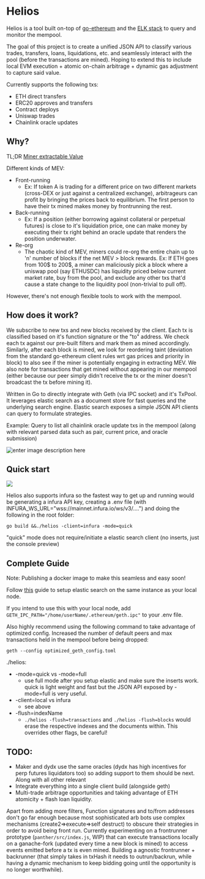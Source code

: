 # Helios
Helios is a tool built on-top of [go-ethereum](https://github.com/ethereum/go-ethereum) and the [ELK stack](https://www.elastic.co/what-is/elk-stack) to query and monitor the mempool. 

The goal of this project is to create a unified JSON API to classify various trades, transfers, loans, liquidations, etc. and seamlessly interact with the pool (before the transactions are mined). Hoping to extend this to include local EVM execution + atomic on-chain arbitrage + dynamic gas adjustment to capture said value. 


Currently supports the following txs: 
* ETH direct transfers
* ERC20 approves and transfers
* Contract deploys
* Uniswap trades
* Chainlink oracle updates


## Why?
TL;DR [Miner extractable Value](https://arxiv.org/abs/1904.05234)

Different kinds of MEV: 
* Front-running
	* Ex: If token A is trading for a different price on two different markets (cross-DEX or just against a centralized exchange), arbitrageurs can profit by bringing the prices back to equilibrium. The first person to have their tx mined makes money by frontrunning the rest. 
* Back-running
	* Ex: If a position (either borrowing against collateral or perpetual futures) is close to it's liquidation price, one can make money by executing their tx right behind an oracle update that renders the position underwater. 
* Re-org
	* The chaotic kind of MEV, miners could re-org the entire chain up to 'n' number of blocks if the net MEV > block rewards. Ex: If ETH goes from 100$ to 200$, a miner can maliciously pick a block where a uniswap pool (say ETHUSDC) has liquidity priced below current market rate, buy from the pool, and exclude any other txs that'd cause a state change to the liquidity pool (non-trivial to pull off). 

However, there's not enough flexible tools to work with the mempool. 
## How does it work?
We subscribe to new txs and new blocks received by the client. Each tx is classified based on it's function signature or the "to" address. We check each tx against our pre-built filters and mark them as mined accordingly. Similarly, after each block is mined, we look for reordering taint (deviation from the standard go-ethereum client rules wrt gas prices and priority in block) to also see if the miner is potentially engaging in extracting MEV. We also note for transactions that get mined without appearing in our mempool (either because our peer simply didn't receive the tx or the miner doesn't broadcast the tx before mining it). 

Written in Go to directly integrate with Geth (via IPC socket) and it's TxPool. It leverages elastic search as a document store for fast queries and the underlying search engine. Elastic search exposes a simple JSON API clients can query to formulate strategies. 

Example: Query to list all chainlink oracle update txs in the mempool (along with relevant parsed data such as pair, current price, and oracle submission) 

![enter image description here](https://i.imgur.com/KToewcG.png)
## Quick start

![](helios.gif)

Helios also supports infura so the fastest way to get up and running would be generating a infura API key, creating a .env file (with INFURA_WS_URL="wss://mainnet.infura.io/ws/v3/....") and doing the following in the root folder: 
	
`go build &&./helios -client=infura -mode=quick`

"quick" mode does not require/initiate a elastic search client (no inserts, just the console preview)

## Complete Guide
Note: Publishing a docker image to make this seamless and easy soon!

Follow [this](https://www.digitalocean.com/community/tutorials/how-to-install-elasticsearch-logstash-and-kibana-elastic-stack-on-ubuntu-20-04) guide to setup elastic search on the same instance as your local node. 

If you intend to use this with your local node, add `GETH_IPC_PATH="/home/userName/.ethereum/geth.ipc"` to your .env file. 

Also highly recommend using the following command to take advantage of optimized config. Increased the number of default peers and max transactions held in the mempool before being dropped: 

 `geth --config optimized_geth_config.toml`
 
 ./helios:
 * -mode=quick vs -mode=full
	* use full mode after you setup elastic and make sure the inserts work. quick is light weight and fast but the JSON API exposed by -mode=full is very useful. 
 * -client=local vs infura
	* see above
 * -flush=indexName
	* `./helios -flush=transactions` and `./helios -flush=blocks` would erase the respective indexes and the documents within. This overrides other flags, be careful!
	
## TODO:
 * Maker and dydx use the same oracles (dydx has high incentives for perp futures liquidators too) so adding support to them should be next. Along with all other relevant 
 * Integrate everything into a single client build (alongside geth)
 * Multi-trade arbitrage opportunities and taking advantage of ETH atomicity + flash loan liquidity. 

Apart from adding more filters, Function signatures and to/from addresses don't go far enough because most sophisticated arb bots use complex mechanisms (create2=>execute=>self destruct) to obscure their strategies in order to avoid being front run. Currently experimenting on a frontrunner prototype (`panther/src/index.js`, WIP) that can execute transactions locally on a ganache-fork (updated every time a new block is mined) to access events emitted before a tx is even mined. Building a agnostic frontrunner + backrunner (that simply takes in txHash it needs to outrun/backrun, while having a dynamic mechanism to keep bidding going until the opportunity is no longer worthwhile). 